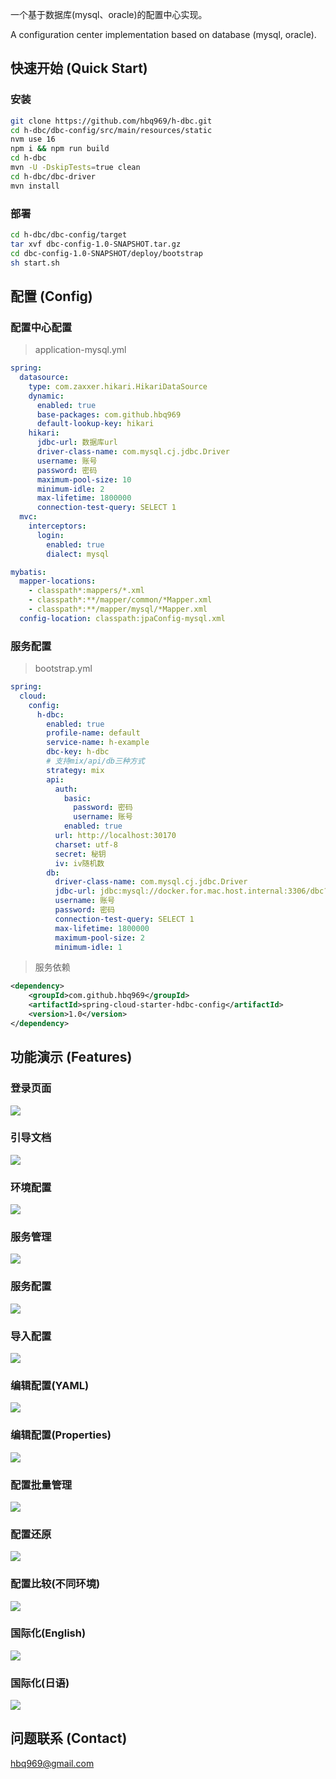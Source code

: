 一个基于数据库(mysql、oracle)的配置中心实现。

A configuration center implementation based on database (mysql, oracle).



## 快速开始 (Quick Start)
### 安装
```bash
git clone https://github.com/hbq969/h-dbc.git
cd h-dbc/dbc-config/src/main/resources/static
nvm use 16 
npm i && npm run build
cd h-dbc 
mvn -U -DskipTests=true clean
cd h-dbc/dbc-driver
mvn install
```

### 部署
```bash
cd h-dbc/dbc-config/target
tar xvf dbc-config-1.0-SNAPSHOT.tar.gz
cd dbc-config-1.0-SNAPSHOT/deploy/bootstrap
sh start.sh
```





## 配置 (Config)
### 配置中心配置
> application-mysql.yml
```yaml
spring:
  datasource:
    type: com.zaxxer.hikari.HikariDataSource
    dynamic:
      enabled: true
      base-packages: com.github.hbq969
      default-lookup-key: hikari
    hikari:
      jdbc-url: 数据库url
      driver-class-name: com.mysql.cj.jdbc.Driver
      username: 账号
      password: 密码
      maximum-pool-size: 10
      minimum-idle: 2
      max-lifetime: 1800000
      connection-test-query: SELECT 1
  mvc:
    interceptors:
      login:
        enabled: true
        dialect: mysql

mybatis:
  mapper-locations:
    - classpath*:mappers/*.xml
    - classpath*:**/mapper/common/*Mapper.xml
    - classpath*:**/mapper/mysql/*Mapper.xml
  config-location: classpath:jpaConfig-mysql.xml
```

### 服务配置
> bootstrap.yml 
```yaml
spring:
  cloud:
    config:
      h-dbc:
        enabled: true
        profile-name: default
        service-name: h-example
        dbc-key: h-dbc
        # 支持mix/api/db三种方式
        strategy: mix
        api:
          auth:
            basic:
              password: 密码
              username: 账号
            enabled: true
          url: http://localhost:30170
          charset: utf-8
          secret: 秘钥
          iv: iv随机数
        db:
          driver-class-name: com.mysql.cj.jdbc.Driver
          jdbc-url: jdbc:mysql://docker.for.mac.host.internal:3306/dbc?useUnicode=true&allowPublicKeyRetrieval=true&characterEncoding=utf-8&useSSL=false&autoReconnect=true&failOverReadOnly=false&maxReconnects=15000
          username: 账号
          password: 密码
          connection-test-query: SELECT 1
          max-lifetime: 1800000
          maximum-pool-size: 2
          minimum-idle: 1
```

> 服务依赖
```xml
<dependency>
    <groupId>com.github.hbq969</groupId>
    <artifactId>spring-cloud-starter-hdbc-config</artifactId>
    <version>1.0</version>
</dependency>
```

## 功能演示 (Features)

### 登录页面

![](dbc-config/src/main/resources/static/src/assets/img/0.png)


### 引导文档
![](dbc-config/src/main/resources/static/src/assets/img/1.png)


### 环境配置
![](dbc-config/src/main/resources/static/src/assets/img/2.png)


### 服务管理
![](dbc-config/src/main/resources/static/src/assets/img/3.png)


### 服务配置
![](dbc-config/src/main/resources/static/src/assets/img/4.png)


### 导入配置
![](dbc-config/src/main/resources/static/src/assets/img/5.png)


### 编辑配置(YAML)
![](dbc-config/src/main/resources/static/src/assets/img/6.png)


### 编辑配置(Properties)
![](dbc-config/src/main/resources/static/src/assets/img/7.png)


### 配置批量管理
![](dbc-config/src/main/resources/static/src/assets/img/8.png)


### 配置还原
![](dbc-config/src/main/resources/static/src/assets/img/9.png)


### 配置比较(不同环境)
![](dbc-config/src/main/resources/static/src/assets/img/10.png)


### 国际化(English)
![](dbc-config/src/main/resources/static/src/assets/img/11.png)


### 国际化(日语)
![](dbc-config/src/main/resources/static/src/assets/img/12.png)

## 问题联系 (Contact)

[hbq969@gmail.com](mailto:hbq969@gmail.com)
